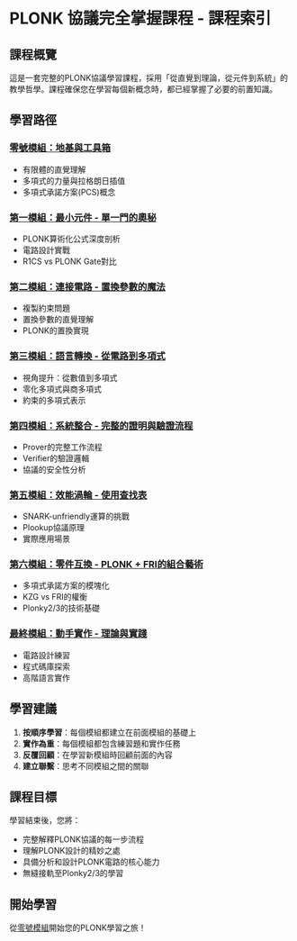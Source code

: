 # PLONK 協議完全掌握課程 - 課程索引

## 課程概覽

這是一套完整的PLONK協議學習課程，採用「從直覺到理論，從元件到系統」的教學哲學。課程確保您在學習每個新概念時，都已經掌握了必要的前置知識。

## 學習路徑

### [零號模組：地基與工具箱](./module_0_prerequisites/)
- 有限體的直覺理解
- 多項式的力量與拉格朗日插值
- 多項式承諾方案(PCS)概念

### [第一模組：最小元件 - 單一門的奧秘](./module_1_gate_constraints/)
- PLONK算術化公式深度剖析
- 電路設計實戰
- R1CS vs PLONK Gate對比

### [第二模組：連接電路 - 置換參數的魔法](./module_2_permutation/)
- 複製約束問題
- 置換參數的直覺理解
- PLONK的置換實現

### [第三模組：語言轉換 - 從電路到多項式](./module_3_polynomials/)
- 視角提升：從數值到多項式
- 零化多項式與商多項式
- 約束的多項式表示

### [第四模組：系統整合 - 完整的證明與驗證流程](./module_4_protocol/)
- Prover的完整工作流程
- Verifier的驗證邏輯
- 協議的安全性分析

### [第五模組：效能渦輪 - 使用查找表](./module_5_lookup/)
- SNARK-unfriendly運算的挑戰
- Plookup協議原理
- 實際應用場景

### [第六模組：零件互換 - PLONK + FRI的組合藝術](./module_6_modularity/)
- 多項式承諾方案的模塊化
- KZG vs FRI的權衡
- Plonky2/3的技術基礎

### [最終模組：動手實作 - 理論與實踐](./module_7_practice/)
- 電路設計練習
- 程式碼庫探索
- 高階語言實作

## 學習建議

1. **按順序學習**：每個模組都建立在前面模組的基礎上
2. **實作為重**：每個模組都包含練習題和實作任務
3. **反覆回顧**：在學習新模組時回顧前面的內容
4. **建立聯繫**：思考不同模組之間的關聯

## 課程目標

學習結束後，您將：
- 完整解釋PLONK協議的每一步流程
- 理解PLONK設計的精妙之處
- 具備分析和設計PLONK電路的核心能力
- 無縫接軌至Plonky2/3的學習

## 開始學習

從[零號模組](./module_0_prerequisites/)開始您的PLONK學習之旅！